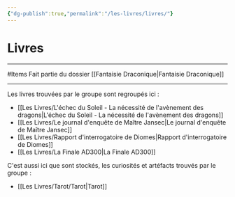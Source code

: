 ```yaml
---
{"dg-publish":true,"permalink":"/les-livres/livres/"}
---
```


# Livres
---
#Items 
Fait partie du dossier [[Fantaisie Draconique\|Fantaisie Draconique]]

-------
Les livres trouvées par le groupe sont regroupés ici :
- [[Les Livres/L'échec du Soleil - La nécessité de l'avènement des dragons\|L'échec du Soleil - La nécessité de l'avènement des dragons]]
- [[Les Livres/Le journal d'enquête de Maître Jansec\|Le journal d'enquête de Maître Jansec]]
- [[Les Livres/Rapport d'interrogatoire de Diomes\|Rapport d'interrogatoire de Diomes]]
- [[Les Livres/La Finale AD300\|La Finale AD300]]

C'est aussi ici que sont stockés, les curiosités et artéfacts trouvés par le groupe :
- [[Les Livres/Tarot/Tarot\|Tarot]]